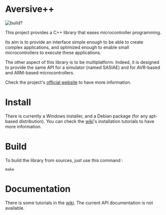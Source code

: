 # Aversive++

![build?](https://travis-ci.org/AversivePlusPlus/AversivePlusPlus.svg?branch=master)


This project provides a C++ library that eases microcontroller programming.

Its aim is to provide an interface simple enough to be able to create complex applications,
and optimized enough to enable small microcontrollers to execute these applications.

The other aspect of this library is to be multiplatform.
Indeed, it is designed to provide the same API for a simulator
(named SASIAE) and for AVR-based and ARM-based microcontrollers.

Check the project's [official website](http://aversiveplusplus.com) to have more information.

# Install

There is currently a Windows installer, and a Debian package (for any apt-based distribution).
You can check the [wiki](https://github.com/AversivePlusPlus/AversivePlusPlus/wiki)'s installation tutorials to have more information.

# Build

To build the library from sources, just use this command :

```
make
```

# Documentation

There is some tutorials in the [wiki](https://github.com/AversivePlusPlus/AversivePlusPlus/wiki).
The current API documentation is not available.